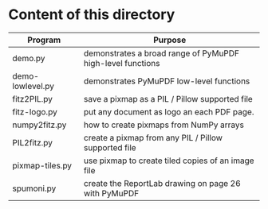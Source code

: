 # Content of this directory

Program | Purpose
------- | -------
demo.py | demonstrates a broad range of PyMuPDF high-level functions
demo-lowlevel.py | demonstrates PyMuPDF low-level functions
fitz2PIL.py | save a pixmap as a PIL / Pillow supported file
fitz-logo.py | put any document as logo an each PDF page.
numpy2fitz.py | how to create pixmaps from NumPy arrays
PIL2fitz.py | create a pixmap from any PIL / Pillow supported file
pixmap-tiles.py | use pixmap to create tiled copies of an image file
spumoni.py | create the ReportLab drawing on page 26 with PyMuPDF

